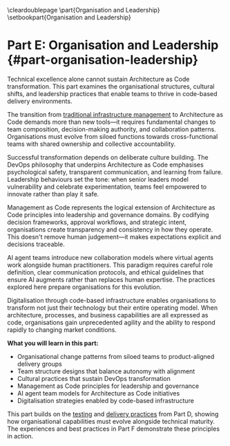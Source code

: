 \cleardoublepage
\part{Organisation and Leadership}
\setbookpart{Organisation and Leadership}

# Part E: Organisation and Leadership {#part-organisation-leadership}

Technical excellence alone cannot sustain Architecture as Code transformation. This part examines the organisational structures, cultural shifts, and leadership practices that enable teams to thrive in code-based delivery environments.

The transition from [traditional infrastructure management](#chapter-migration) to Architecture as Code demands more than new tools—it requires fundamental changes to team composition, decision-making authority, and collaboration patterns. Organisations must evolve from siloed functions towards cross-functional teams with shared ownership and collective accountability.

Successful transformation depends on deliberate culture building. The DevOps philosophy that underpins Architecture as Code emphasises psychological safety, transparent communication, and learning from failure. Leadership behaviours set the tone: when senior leaders model vulnerability and celebrate experimentation, teams feel empowered to innovate rather than play it safe.

Management as Code represents the logical extension of Architecture as Code principles into leadership and governance domains. By codifying decision frameworks, approval workflows, and strategic intent, organisations create transparency and consistency in how they operate. This doesn't remove human judgement—it makes expectations explicit and decisions traceable.

AI agent teams introduce new collaboration models where virtual agents work alongside human practitioners. This paradigm requires careful role definition, clear communication protocols, and ethical guidelines that ensure AI augments rather than replaces human expertise. The practices explored here prepare organisations for this evolution.

Digitalisation through code-based infrastructure enables organisations to transform not just their technology but their entire operating model. When architecture, processes, and business capabilities are all expressed as code, organisations gain unprecedented agility and the ability to respond rapidly to changing market conditions.

**What you will learn in this part:**

- Organisational change patterns from siloed teams to product-aligned delivery groups
- Team structure designs that balance autonomy with alignment
- Cultural practices that sustain DevOps transformation
- Management as Code principles for leadership and governance
- AI agent team models for Architecture as Code initiatives
- Digitalisation strategies enabled by code-based infrastructure

This part builds on the [testing](#chapter-testing-strategies) and [delivery practices](#chapter-practical-implementation) from Part D, showing how organisational capabilities must evolve alongside technical maturity. The experiences and best practices in Part F demonstrate these principles in action.
